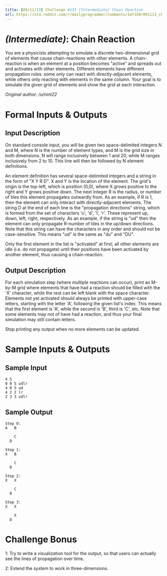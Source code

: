 ```yaml
---
title: [09/11/13] Challenge #133 [Intermediate] Chain Reaction
url: https://old.reddit.com/r/dailyprogrammer/comments/1m71k9/091113_challenge_133_intermediate_chain_reaction/
---
```


# [](#IntermediateIcon) *(Intermediate)*: Chain Reaction

You are a physicists attempting to simulate a discrete two-dimensional grid of elements that cause chain-reactions with other elements. A chain-reaction is when an element at a position becomes "active" and spreads out and activates with other elements. Different elements have different propagation rules: some only can react with directly-adjacent elements, while others only reacting with elements in the same column. Your goal is to simulate the given grid of elements and show the grid at each interaction.

*Original author: /u/nint22*

# Formal Inputs & Outputs
## Input Description

On standard console input, you will be given two space-delimited integers N and M, where N is the number of element types, and M is the grid size in both dimensions. N will range inclusively between 1 and 20, while M ranges inclusively from 2 to 10. This line will then be followed by N element definitions.

An element definition has several space-delimited integers and a string in the form of "X Y R D". X and Y is the location of the element. The grid's origin is the top-left, which is position (0,0), where X grows positive to the right and Y grows positive down. The next integer R is the radius, or number of tiles this element propagates outwardly from. As an example, if R is 1, then the element can only interact with directly-adjacent elements. The string D at the end of each line is the "propagation directions" string, which is formed from the set of characters 'u', 'd', 'l', 'r'. These represent up, down, left, right, respectively. As an example, if the string is "ud" then the element can only propagate R-number of tiles in the up/down directions. Note that this string can have the characters in any order and should not be case-sensitive. This means "ud" is the same as "du" and "DU".

Only the first element in the list is "activated" at first; all other elements are idle (i.e. do not propagate) until their positions have been activated by another element, thus causing a chain-reaction.

## Output Description

For each simulation step (where multiple reactions can occur), print an M-by-M grid where elements that have had a reaction should be filled with the 'X' character, while the rest can be left blank with the space character. Elements not yet activated should always be printed with upper-case letters, starting with the letter 'A', following the given list's index. This means that the first element is 'A', while the second is 'B', third is 'C', etc. Note that some elements may not of have had a reaction, and thus your final simulation may still contain letters.

Stop printing any output when no more elements can be updated.

# Sample Inputs & Outputs
## Sample Input

    4 5
    0 0 5 udlr
    4 0 5 ud
    4 2 2 lr
    2 3 3 udlr

## Sample Output

    Step 0:
    A   B
         
        C
      D  
         
    Step 1:
    X   B
         
        C
      D  
         
    Step 2:
    X   X
         
        C
      D  
         
    Step 3:
    X   X
         
        X
      D  
         

# Challenge Bonus

1: Try to write a visualization tool for the output, so that users can actually see the lines of propagation over time.

2: Extend the system to work in three-dimensions.